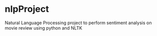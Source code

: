 # nlpProject
Natural Language Processing project to perform sentiment analysis on movie review using python and NLTK
